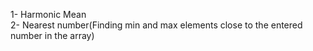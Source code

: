 1- Harmonic Mean  
2- Nearest number(Finding min and max elements close to the entered number in the array)
